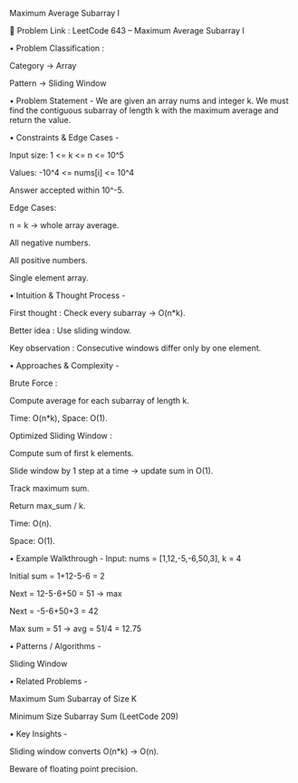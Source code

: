 Maximum Average Subarray I

🔗 Problem Link : LeetCode 643 – Maximum Average Subarray I

• Problem Classification :

Category → Array

Pattern → Sliding Window

• Problem Statement -
We are given an array nums and integer k.
We must find the contiguous subarray of length k with the maximum average and return the value.

• Constraints & Edge Cases -

Input size: 1 <= k <= n <= 10^5

Values: -10^4 <= nums[i] <= 10^4

Answer accepted within 10^-5.

Edge Cases:

n = k → whole array average.

All negative numbers.

All positive numbers.

Single element array.

• Intuition & Thought Process -

First thought : Check every subarray → O(n*k).

Better idea : Use sliding window.

Key observation : Consecutive windows differ only by one element.

• Approaches & Complexity -

Brute Force :

Compute average for each subarray of length k.

Time: O(n*k), Space: O(1).

Optimized Sliding Window :

Compute sum of first k elements.

Slide window by 1 step at a time → update sum in O(1).

Track maximum sum.

Return max_sum / k.

Time: O(n).

Space: O(1).

• Example Walkthrough -
Input: nums = [1,12,-5,-6,50,3], k = 4

Initial sum = 1+12-5-6 = 2

Next = 12-5-6+50 = 51 → max

Next = -5-6+50+3 = 42

Max sum = 51 → avg = 51/4 = 12.75

• Patterns / Algorithms -

Sliding Window

• Related Problems -

Maximum Sum Subarray of Size K

Minimum Size Subarray Sum (LeetCode 209)

• Key Insights -

Sliding window converts O(n*k) → O(n).

Beware of floating point precision.